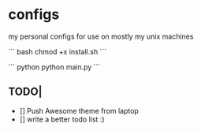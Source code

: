 configs
=======

my personal configs for use on mostly my unix machines

´´´ bash
chmod +x install.sh
´´´

´´´ python
python main.py
´´´

## TODO|
 - [] Push Awesome theme from laptop
 - [] write a better todo list :)

